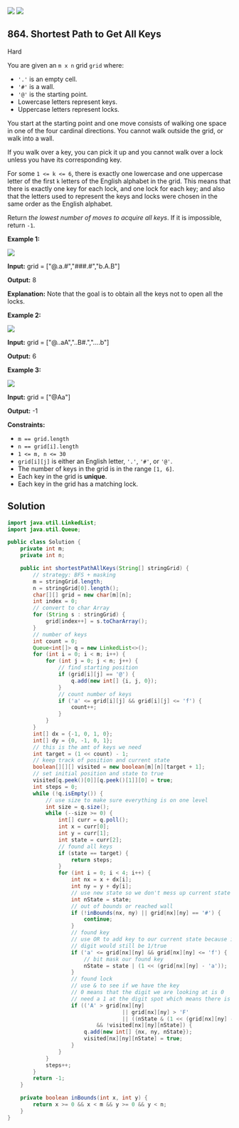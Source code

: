 [![](https://img.shields.io/github/stars/javadev/LeetCode-in-Java?label=Stars&style=flat-square)](https://github.com/javadev/LeetCode-in-Java)
[![](https://img.shields.io/github/forks/javadev/LeetCode-in-Java?label=Fork%20me%20on%20GitHub%20&style=flat-square)](https://github.com/javadev/LeetCode-in-Java/fork)

## 864\. Shortest Path to Get All Keys

Hard

You are given an `m x n` grid `grid` where:

*   `'.'` is an empty cell.
*   `'#'` is a wall.
*   `'@'` is the starting point.
*   Lowercase letters represent keys.
*   Uppercase letters represent locks.

You start at the starting point and one move consists of walking one space in one of the four cardinal directions. You cannot walk outside the grid, or walk into a wall.

If you walk over a key, you can pick it up and you cannot walk over a lock unless you have its corresponding key.

For some `1 <= k <= 6`, there is exactly one lowercase and one uppercase letter of the first `k` letters of the English alphabet in the grid. This means that there is exactly one key for each lock, and one lock for each key; and also that the letters used to represent the keys and locks were chosen in the same order as the English alphabet.

Return _the lowest number of moves to acquire all keys_. If it is impossible, return `-1`.

**Example 1:**

![](https://assets.leetcode.com/uploads/2021/07/23/lc-keys2.jpg)

**Input:** grid = ["@.a.#","###.#","b.A.B"]

**Output:** 8

**Explanation:** Note that the goal is to obtain all the keys not to open all the locks. 

**Example 2:**

![](https://assets.leetcode.com/uploads/2021/07/23/lc-key2.jpg)

**Input:** grid = ["@..aA","..B#.","....b"]

**Output:** 6 

**Example 3:**

![](https://assets.leetcode.com/uploads/2021/07/23/lc-keys3.jpg)

**Input:** grid = ["@Aa"]

**Output:** -1 

**Constraints:**

*   `m == grid.length`
*   `n == grid[i].length`
*   `1 <= m, n <= 30`
*   `grid[i][j]` is either an English letter, `'.'`, `'#'`, or `'@'`.
*   The number of keys in the grid is in the range `[1, 6]`.
*   Each key in the grid is **unique**.
*   Each key in the grid has a matching lock.

## Solution

```java
import java.util.LinkedList;
import java.util.Queue;

public class Solution {
    private int m;
    private int n;

    public int shortestPathAllKeys(String[] stringGrid) {
        // strategy: BFS + masking
        m = stringGrid.length;
        n = stringGrid[0].length();
        char[][] grid = new char[m][n];
        int index = 0;
        // convert to char Array
        for (String s : stringGrid) {
            grid[index++] = s.toCharArray();
        }
        // number of keys
        int count = 0;
        Queue<int[]> q = new LinkedList<>();
        for (int i = 0; i < m; i++) {
            for (int j = 0; j < n; j++) {
                // find starting position
                if (grid[i][j] == '@') {
                    q.add(new int[] {i, j, 0});
                }
                // count number of keys
                if ('a' <= grid[i][j] && grid[i][j] <= 'f') {
                    count++;
                }
            }
        }
        int[] dx = {-1, 0, 1, 0};
        int[] dy = {0, -1, 0, 1};
        // this is the amt of keys we need
        int target = (1 << count) - 1;
        // keep track of position and current state
        boolean[][][] visited = new boolean[m][n][target + 1];
        // set initial position and state to true
        visited[q.peek()[0]][q.peek()[1]][0] = true;
        int steps = 0;
        while (!q.isEmpty()) {
            // use size to make sure everything is on one level
            int size = q.size();
            while (--size >= 0) {
                int[] curr = q.poll();
                int x = curr[0];
                int y = curr[1];
                int state = curr[2];
                // found all keys
                if (state == target) {
                    return steps;
                }
                for (int i = 0; i < 4; i++) {
                    int nx = x + dx[i];
                    int ny = y + dy[i];
                    // use new state so we don't mess up current state
                    int nState = state;
                    // out of bounds or reached wall
                    if (!inBounds(nx, ny) || grid[nx][ny] == '#') {
                        continue;
                    }
                    // found key
                    // use OR to add key to our current state because if we already had the key the
                    // digit would still be 1/true
                    if ('a' <= grid[nx][ny] && grid[nx][ny] <= 'f') {
                        // bit mask our found key
                        nState = state | (1 << (grid[nx][ny] - 'a'));
                    }
                    // found lock
                    // use & to see if we have the key
                    // 0 means that the digit we are looking at is 0
                    // need a 1 at the digit spot which means there is a key there
                    if (('A' > grid[nx][ny]
                                    || grid[nx][ny] > 'F'
                                    || ((nState & (1 << (grid[nx][ny] - 'A'))) != 0))
                            && !visited[nx][ny][nState]) {
                        q.add(new int[] {nx, ny, nState});
                        visited[nx][ny][nState] = true;
                    }
                }
            }
            steps++;
        }
        return -1;
    }

    private boolean inBounds(int x, int y) {
        return x >= 0 && x < m && y >= 0 && y < n;
    }
}
```
